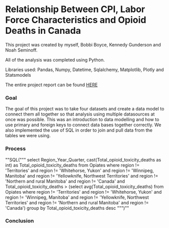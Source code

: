 # Relationship Between CPI, Labor Force Characteristics and Opioid Deaths in Canada

This project was created by myself, Bobbi Boyce, Kennedy Gunderson and  Noah Seminoff. 

All of the analysis was completed using Python.

Libraries used: Pandas, Numpy, Datetime, Sqlalchemy, Matplotlib, Plotly and Statsmodels

The entire project report can be found [HERE](https://maxwellpaterson.github.io/projects/Data604_Final_Report.html)

### Goal

The goal of this project was to take four datasets and create a data model to connect them all together so that analysis using multiple datasources at once was possible. This was an introduction to data modelling and how to use primary and foreign keys to connect data bases together correctly. We also implemented the use of SQL in order to join and pull data from the tables we were using.

### Process

""SQL("""
    select Region_Year_Quarter,
    cast(Total_opioid_toxicity_deaths as int) as Total_opioid_toxicity_deaths
    from Opiates
    where region != 'Territories'
        and region != 'Whitehorse, Yukon'
        and region != 'Winnipeg, Manitoba'
        and region != 'Yellowknife, Northwest Territories'
        and region != 'Northern and rural Manitoba'
        and region != 'Canada'
        and Total_opioid_toxicity_deaths > (select avg(Total_opioid_toxicity_deaths) from Opiates
                                            where region != 'Territories'
                                            and region != 'Whitehorse, Yukon'
                                            and region != 'Winnipeg, Manitoba'
                                            and region != 'Yellowknife, Northwest Territories'
                                            and region != 'Northern and rural Manitoba'
                                            and region != 'Canada')
    group by Total_opioid_toxicity_deaths desc
    """)""

### Conclusion


